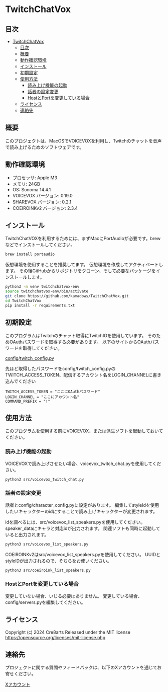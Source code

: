 # TwitchChatVox

## 目次
- [TwitchChatVox](#twitchchatvox)
  - [目次](#目次)
  - [概要](#概要)
  - [動作確認環境](#動作確認環境)
  - [インストール](#インストール)
  - [初期設定](#初期設定)
  - [使用方法](#使用方法)
    - [読み上げ機能の起動](#読み上げ機能の起動)
    - [話者の設定変更](#話者の設定変更)
    - [HostとPortを変更している場合](#hostとportを変更している場合)
  - [ライセンス](#ライセンス)
  - [連絡先](#連絡先)

## 概要

このプロジェクトは、MacOSでVOICEVOXを利用し、Twitchのチャットを音声で読み上げるためのソフトウェアです。

## 動作確認環境

- プロセッサ: Apple M3
- メモリ: 24GB
- OS: Sonoma 14.4.1
- VOICEVOX バージョン: 0.19.0
- SHAREVOX バージョン: 0.2.1
- COEIROINKv2 バージョン: 2.3.4

## インストール

TwitchChatVOXを利用するためには、まずMacにPortAudioが必要です。brewなどでインストールしてください。

```bash
brew install portaudio
```

仮想環境を使用することを推奨してます。
仮想環境を作成してアクティベートします。
その後GitHubからリポジトリをクローン、そして必要なパッケージをインストールします。

```bash
python3 -m venv twitchchatvox-env
source twitchchatvox-env/bin/activate
git clone https://github.com/kamadows/TwitchChatVox.git
cd TwitchChatVox
pip install -r requirements.txt
```

## 初期設定

このプログラムはTwitchのチャット取得にTwitchIOを使用しています。
そのためOAuthパスワードを取得する必要があります。
以下のサイトからOAuthパスワードを取得してください。

[config/twitch_config.py](https://twitchapps.com/tmi/)

先ほど取得したパスワードをconfig/twitch_config.pyのTWITCH_ACCESS_TOKEN、配信するアカウント名をLOGIN_CHANNELに書き込んでください

```
TWITCH_ACCESS_TOKEN = "ここにOAuthパスワード"
LOGIN_CHANNEL = "ここにアカウント名"
COMMAND_PREFIX = "!"
```

## 使用方法

このプログラムを使用する前にVOICEVOX、または派生ソフトを起動しておいてください。

### 読み上げ機能の起動

VOICEVOXで読み上げさせたい場合、voicevox_twitch_chat.pyを使用してください。

```bash
python3 src/voicevox_twitch_chat.py
```

### 話者の設定変更

話者とconfig/character_config.pyに設定があります。
編集してstyleIdを使用したいキャラクターのidにすることで読み上げキャラクターが変更されます。

idを調べるには、src/voicevox_list_speakers.pyを使用してください。
speaker_dataにキャラと対応idが出力されます。
関連ソフトも同時に起動していると出力されます。

```bash
python3 src/voicevox_list_speakers.py
```

COEIROINKv2はsrc/voicevox_list_speakers.pyを使用してください。
UUIDとstyleIDが出力されるので、そちらをお使いください。

```bash
python3 src/coeiroink_list_speakers.py
```

### HostとPortを変更している場合

変更していない場合、いじる必要はありません。
変更している場合、config/servers.pyを編集してください。

## ライセンス

Copyright (c) 2024 Cre8arts
Released under the MIT license
https://opensource.org/licenses/mit-license.php


## 連絡先

プロジェクトに関する質問やフィードバックは、以下のXアカウントを通じてお寄せください。

[Xアカウント](https://twitter.com/kamadows)